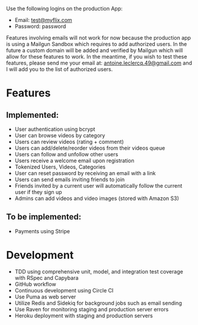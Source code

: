 Use the following logins on the production App:
- Email: test@myflix.com
- Password: password

Features involving emails will not work for now because the production app is using a Mailgun Sandbox which requires to add authorized users. In the future a custom domain will be added and verified by Mailgun which will allow for these features to work. 
In the meantime, if you wish to test these features, please send me your email at: antoine.leclercq.49@gmail.com and I will add you to the list of authorized users.

# Features
## Implemented:
- User authentication using bcrypt
- User can browse videos by category
- Users can review videos (rating + comment)
- Users can add/delete/reorder videos from their videos queue
- Users can follow and unfollow other users
- Users receive a welcome email upon registration
- Tokenized Users, Videos, Categories
- User can reset password by receiving an email with a link
- Users can send emails inviting friends to join
- Friends invited by a current user will automatically follow the current user if they sign up
- Admins can add videos and video images (stored with Amazon S3)

## To be implemented:
- Payments using Stripe

# Development
- TDD using comprehensive unit, model, and integration test coverage with RSpec and Capybara
- GitHub workflow
- Continuous development using Circle CI
- Use Puma as web server
- Utilize Redis and Sidekiq for background jobs such as email sending
- Use Raven for monitoring staging and production server errors
- Heroku deployment with staging and production servers